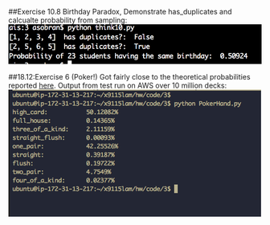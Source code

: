 ##Exercise 10.8 Birthday Paradox, Demonstrate has_duplicates and calcualte probability from sampling:
![10.8](./pics/10-8.png)

##18.12:Exercise 6 (Poker!)
Got fairly close to the theoretical probabilities reported [here](https://en.wikipedia.org/wiki/List_of_poker_hands).  Output from test run on AWS over 10 million decks:
![18.12](./pics/poker.png)